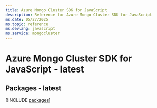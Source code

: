 ```yaml
---
title: Azure Mongo Cluster SDK for JavaScript
description: Reference for Azure Mongo Cluster SDK for JavaScript
ms.date: 05/27/2025
ms.topic: reference
ms.devlang: javascript
ms.service: mongocluster
---
```

# Azure Mongo Cluster SDK for JavaScript - latest
## Packages - latest
[!INCLUDE [packages](mongo-cluster-index.md)]